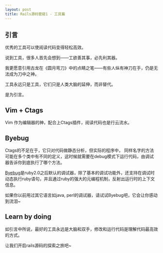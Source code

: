 ```yaml
---
layout: post
title: Rails源码管窥1 - 工具篇
---
```


## 引言

优秀的工具可以使阅读代码变得轻松高效。

说到工具，很多人首先会想到——工欲善其事，必先利其器。

我更愿意引用古龙在《圆月弯刀》中的点睛之笔——有些人纵有神刀在手，仍是无法成为刀中之神。

工具永远只是工具，它们只是人类大脑的延伸，而非替代。

是为引言。

## Vim + Ctags

Vim 作为编辑器的神，配合上Ctags插件，阅读代码也是行云流水。

## Byebug

Ctags的不足在于，它只对代码做静态分析，但实际的程序中， 同样名字的方法可能在多个类中有不同的定义，这时候就需要在debug模式下运行代码，由调试器告诉你到底执行了哪个方法。

[Byebug](http://guides.rubyonrails.org/debugging_rails_applications.html)是ruby2.0之后默认的调试器，除了基本的调试功能外，还支持在调试时动态执行ruby语句，并且通过ruby的强大的元编程机制，反射出运行时的上下文信息。

如果你以前用过其它语言如java, perl的调试器，请试试Byebug吧，它会让你感动到流泪~

## Learn by doing

如引言中所说，最好的工具永远是大脑和双手，修改和运行代码是理解代码最高效的方式。

让我们开启rails源码的探索之旅吧~